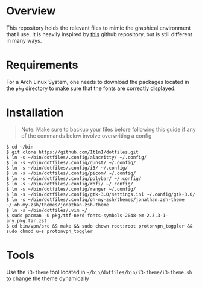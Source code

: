 # Overview
This repository holds the relevant files to mimic the graphical environment that I use. It is heavily inspired by [this](https://github.com/Void-TK-57/dotfiles-Cthulhu) github repository, but is still different in many ways.

# Requirements
For a Arch Linux System, one needs to download the packages located in the `pkg` directory to make sure that the fonts are correctly displayed.

# Installation
> Note: Make sure to backup your files before following this guide if any of the commands below involve overwriting a config
```shell
$ cd ~/bin
$ git clone https://github.com/1t1n1/dotfiles.git
$ ln -s ~/bin/dotfiles/.config/alacritty/ ~/.config/
$ ln -s ~/bin/dotfiles/.config/dunst/ ~/.config/ 
$ ln -s ~/bin/dotfiles/.config/i3/ ~/.config/
$ ln -s ~/bin/dotfiles/.config/picom/ ~/.config/
$ ln -s ~/bin/dotfiles/.config/polybar/ ~/.config/
$ ln -s ~/bin/dotfiles/.config/rofi/ ~/.config/
$ ln -s ~/bin/dotfiles/.config/ranger ~/.config/
$ ln -s ~/bin/dotfiles/.config/gtk-3.0/settings.ini ~/.config/gtk-3.0/
$ ln -s ~/bin/dotfiles/.config/oh-my-zsh/themes/jonathan.zsh-theme ~/.oh-my-zsh/themes/jonathan.zsh-theme
$ ln -s ~/bin/dotfiles/.vim ~/
$ sudo pacman -U pkg/ttf-nerd-fonts-symbols-2048-em-2.3.3-1-any.pkg.tar.zst
$ cd bin/vpn/src && make && sudo chown root:root protonvpn_toggler && sudo chmod u+s protonvpn_toggler
```

# Tools
Use the `i3-theme` tool located in `~/bin/dotfiles/bin/i3-theme/i3-theme.sh` to change the theme dynamically
